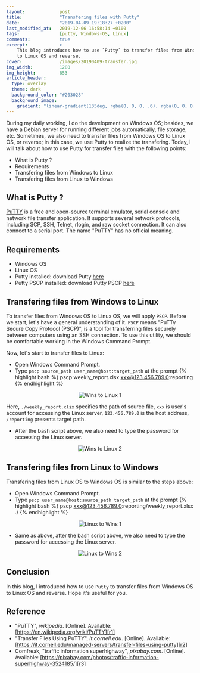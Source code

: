 ```yaml
---
layout:             post
title:              "Transfering files with Putty"
date:               "2019-04-09 19:18:27 +0200"
last_modified_at:   2019-12-06 16:58:14 +0100
tags:               [putty, Windows-OS, Linux]
comments:           true
excerpt:            >
    This blog introduces how to use `Putty` to transfer files from Windows OS
    to Linux OS and reverse.
cover:              /images/20190409-transfer.jpg
img_width:          1280
img_height:         853
article_header:
  type: overlay
  theme: dark
  background_color: "#203028"
  background_image:
    gradient: "linear-gradient(135deg, rgba(0, 0, 0, .6), rgba(0, 0, 0, .4))"
---
```


During my daily working, I do the development on Windows OS; besides, we have a
Debian server for running different jobs automatically, file storage, etc.
Sometimes, we also need to transfer files from Windows OS to Linux OS, or
reverse; in this case, we use Putty to realize the transfering. Today, I will
talk about how to use Putty for transfer files with the following points:
- What is Putty ?
- Requirements
- Transfering files from Windows to Linux
- Transfering files from Linux to Windows 

## What is Putty ?
[PuTTY][r1] is a free and open-source terminal emulator, serial console and
network file transfer application. It supports several network protocols,
including SCP, SSH, Telnet, rlogin, and raw socket connection. It can also
connect to a serial port. The name "PuTTY" has no official meaning.

## Requirements
- Windows OS
- Linux OS
- Putty installed: download Putty [here][putty-download]
- Putty PSCP installed: download Putty PSCP [here][putty-download]

## Transfering files from Windows to Linux
To transfer files from Windows OS to Linux OS, we will apply `PSCP`. Before we
start, let's have a general understanding of it. `PSCP` means "PuTTy Secure
Copy Protocol (PSCP)", is a tool for transferring files securely between
computers using an SSH connection. To use this utility, we should be
comfortable working in the Windows Command Prompt.

Now, let's start to transfer files to Linux:
- Open Windows Command Prompt.
- Type `pscp source_path user_name@host:target_path` at the prompt
{% highlight bash %}
pscp weekly_report.xlsx xxx@123.456.789.0:reporting
{% endhighlight %}

<p align="center">
  <img alt="Wins to Linux 1"
  src="{{ site.baseurl }}/images/20190409-wins-to-linux-1.PNG"/>
</p>

Here, `./weekly_report.xlsx` specifies the path of source file, `xxx` is user's
account for accessing the Linux server, `123.456.789.0` is the host address,
`/reporting` presents target path.
- After the bash script above, we also need to type the password for accessing
the Linux server.

<p align="center">
  <img alt="Wins to Linux 2"
  src="{{ site.baseurl }}/images/20190409-wins-to-linux-2.PNG"/>
</p>

## Transfering files from Linux to Windows 
Transfering files from Linux OS to Windows OS is similar to the steps above:
- Open Windows Command Prompt.
- Type `pscp user_name@host:source_path target_path` at the prompt
{% highlight bash %}
pscp xxx@123.456.789.0:reporting/weekly_report.xlsx ./
{% endhighlight %}

<p align="center">
  <img alt="Linux to Wins 1"
  src="{{ site.baseurl }}/images/20190409-linux-to-wins-1.PNG"/>
</p>

- Same as above, after the bash script above, we also need to type the password
for accessing the Linux server.

<p align="center">
  <img alt="Linux to Wins 2"
  src="{{ site.baseurl }}/images/20190409-linux-to-wins-2.PNG"/>
</p>

## Conclusion
In this blog, I introduced how to use `Putty` to transfer files from Windows OS
to Linux OS and reverse. Hope it's useful for you.

## Reference
- "PuTTY", _wikipedia_. [Online]. Available: [https://en.wikipedia.org/wiki/PuTTY][r1]
- "Transfer Files Using PuTTY", _it.cornell.edu_. [Online]. Available: [https://it.cornell.edu/managed-servers/transfer-files-using-putty][r2]
- Comfreak, "traffic information superhighway", _pixabay.com_. [Online]. Available: [https://pixabay.com/photos/traffic-information-superhighway-3524185/][r3]

[r1]: https://en.wikipedia.org/wiki/PuTTY
[putty-download]: https://www.chiark.greenend.org.uk/~sgtatham/putty/latest.html
[r2]: https://it.cornell.edu/managed-servers/transfer-files-using-putty
[r3]: https://pixabay.com/photos/traffic-information-superhighway-3524185
